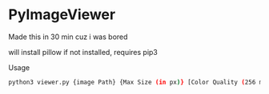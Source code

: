 # PyImageViewer
Made this in 30 min cuz i was bored

will install pillow if not installed, requires pip3

Usage
```bash
python3 viewer.py {image Path} {Max Size (in px)} [Color Quality (256 max)]
```
